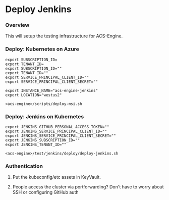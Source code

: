 # Deploy Jenkins

### Overview

This will setup the testing infrastructure for ACS-Engine.

### Deploy: Kubernetes on Azure

```
export SUBSCRIPTION_ID=
export TENANT_ID=
export SUBSCRIPTION_ID=""
export TENANT_ID=""
export SERVICE_PRINCIPAL_CLIENT_ID=""
export SERVICE_PRINCIPAL_CLIENT_SECRET=""

export INSTANCE_NAME="acs-engine-jenkins"
export LOCATION="westus2"

<acs-engine>/scripts/deploy-msi.sh
```

### Deploy: Jenkins on Kubernetes

```shell
export JENKINS_GITHUB_PERSONAL_ACCESS_TOKEN=""
export JENKINS_SERVICE_PRINCIPAL_CLIENT_ID=""
export JENKINS_SERVICE_PRINCIPAL_CLIENT_SECRET=""
export JENKINS_SUBSCRIPTION_ID=""
export JENKINS_TENANT_ID=""

<acs-engine>/test/jenkins/deploy/deploy-jenkins.sh
```

### Authentication

1. Put the kubeconfig/etc assets in KeyVault.

2. People access the cluster via portforwarding? Don't have to worry about SSH or configuring GitHub auth
